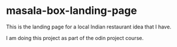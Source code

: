 # masala-box-landing-page
This is the landing page for a local Indian restaurant idea that I have.

I am doing this project as part of the odin project course.
